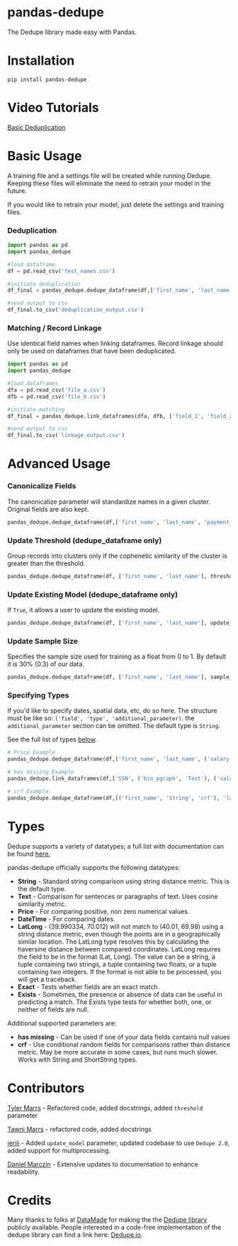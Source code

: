 # pandas-dedupe

The Dedupe library made easy with Pandas.

# Installation

```
pip install pandas-dedupe
```

# Video Tutorials

[Basic Deduplication](https://www.youtube.com/watch?v=lCFEzRaqoJA)

# Basic Usage

A training file and a settings file will be created while running Dedupe.
Keeping these files will eliminate the need to retrain your model in the future.

If you would like to retrain your model, just delete the settings and training files.

### Deduplication

```python
import pandas as pd
import pandas_dedupe

#load dataframe
df = pd.read_csv('test_names.csv')

#initiate deduplication
df_final = pandas_dedupe.dedupe_dataframe(df,['first_name', 'last_name', 'middle_initial'])

#send output to csv
df_final.to_csv('deduplication_output.csv')
```

### Matching / Record Linkage

Use identical field names when linking dataframes.
Record linkage should only be used on dataframes that have been deduplicated.

```python
import pandas as pd
import pandas_dedupe

#load dataframes
dfa = pd.read_csv('file_a.csv')
dfb = pd.read_csv('file_b.csv')

#initiate matching
df_final = pandas_dedupe.link_dataframes(dfa, dfb, ['field_1', 'field_2', 'field_3', 'field_4'])

#send output to csv
df_final.to_csv('linkage_output.csv')
```

# Advanced Usage

### Canonicalize Fields

The canonicalize parameter will standardize names in a given cluster. Original fields are also kept.

```python
pandas_dedupe.dedupe_dataframe(df,['first_name', 'last_name', 'payment_type'], canonicalize=True)
```

### Update Threshold (dedupe_dataframe only)

Group records into clusters only if the cophenetic similarity of the cluster is greater than
the threshold.

```python
pandas_dedupe.dedupe_dataframe(df, ['first_name', 'last_name'], threshold=.7)
```

### Update Existing Model (dedupe_dataframe only)

If `True`, it allows a user to update the existing model.

```python
pandas_dedupe.dedupe_dataframe(df, ['first_name', 'last_name'], update_model=True)
```

### Update Sample Size

Specifies the sample size used for training as a float from 0 to 1. By default it is 30% (0.3) of our data.
```python
pandas_dedupe.dedupe_dataframe(df, ['first_name', 'last_name'], sample_size=0.5)
```

### Specifying Types

If you'd like to specify dates, spatial data, etc, do so here. The structure must be like so:
`('field', 'type', 'additional_parameter)`. the `additional_parameter` section can be omitted.
The default type is `String`.

See the full list of types [below](#Types).

```python
# Price Example
pandas_dedupe.dedupe_dataframe(df,['first_name', 'last_name', ('salary', 'Price')])

# has missing Example
pandas_dedupe.link_dataframes(df,['SSN', ('bio_pgraph', 'Text'), ('salary', 'Price', 'has missing')])

# crf Example
pandas_dedupe.dedupe_dataframe(df,[('first_name', 'String', 'crf'), 'last_name', (m_initial, 'Exact')])
```

# Types

Dedupe supports a variety of datatypes; a full list with documentation can be found [here.](https://docs.dedupe.io/en/latest/Variable-definition.html#)

pandas-dedupe officially supports the following datatypes:

- **String** - Standard string comparison using string distance metric. This is the default type.
- **Text** - Comparison for sentences or paragraphs of text. Uses cosine similarity metric.
- **Price** - For comparing positive, non zero numerical values.
- **DateTime** - For comparing dates.
- **LatLong** - (39.990334, 70.012) will not match to (40.01, 69.98) using a string distance
  metric, even though the points are in a geographically similar location. The LatLong type resolves
  this by calculating the haversine distance between compared coordinates. LatLong requires
  the field to be in the format (Lat, Long). The value can be a string, a tuple containing two
  strings, a tuple containing two floats, or a tuple containing two integers. If the format
  is not able to be processed, you will get a traceback.
- **Exact** - Tests whether fields are an exact match.
- **Exists** - Sometimes, the presence or absence of data can be useful in predicting a match.
  The Exists type tests for whether both, one, or neither of fields are null.

Additional supported parameters are:

- **has missing** - Can be used if one of your data fields contains null values
- **crf** - Use conditional random fields for comparisons rather than distance metric. May be more
  accurate in some cases, but runs much slower. Works with String and ShortString types.

# Contributors

[Tyler Marrs](http://tylermarrs.com/) - Refactored code, added docstrings, added `threshold` parameter

[Tawni Marrs](https://github.com/tawnimarrs) - refactored code, added docstrings

[ieriii](https://github.com/ieriii) - Added `update_model` parameter, updated codebase to use `Dedupe 2.0`, added support for multiprocessing.

[Daniel Marczin](https://github.com/dim5) - Extensive updates to documentation to enhance readability.

# Credits

Many thanks to folks at [DataMade](https://datamade.us/) for making the the [Dedupe library](https://github.com/dedupeio/dedupe) publicly available. People interested in a code-free implementation of the dedupe library can find a link here: [Dedupe.io](https://dedupe.io/pricing/).
